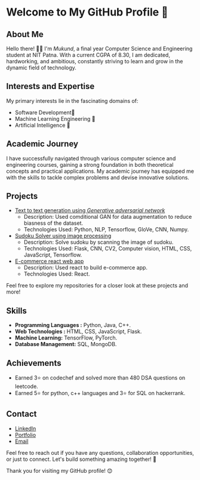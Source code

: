 # Welcome to My GitHub Profile 👋


## About Me
Hello there! 👨‍💻 I'm *Mukund*, a final year Computer Science and Engineering student at NIT Patna. With a current CGPA of 8.30, I am dedicated, hardworking, and ambitious, constantly striving to learn and grow in the dynamic field of technology.


## Interests and Expertise
My primary interests lie in the fascinating domains of:

* Software Development🚀
* Machine Learning Engineering 🤖
* Artificial Intelligence 🧠


## Academic Journey
I have successfully navigated through various computer science and engineering courses, gaining a strong foundation in both theoretical concepts and practical applications. My academic journey has equipped me with the skills to tackle complex problems and devise innovative solutions.


## Projects
* [Text to text generation using *Generative adversarial network*](https://github.com/mukund0502/text2text_GAN)
    * Description: Used comditional GAN for data augmentation to reduce biasness of the dataset.
    * Technologies Used: Python, NLP, Tensorflow, GloVe, CNN, Numpy.
* [Sudoku Solver using image  processing](https://github.com/mukund0502/SudokuSolver)
    * Description: Solve sudoku by scanning the image of sudoku.
    * Technologies Used: Flask, CNN, CV2, Computer vision, HTML, CSS, JavaScript, Tensorflow.
* [E-commerce react web app](https://github.com/mukund0502/E-commerce) 
    * Description: Used react to build e-commerce app.
    * Technologies Used: React.

Feel free to explore my repositories for a closer look at these projects and more!


## Skills
* **Programming Languages :** Python, Java, C++.
* **Web Technologies :** HTML, CSS, JavaScript, Flask.
* **Machine Learning:** TensorFlow, PyTorch.
* **Database Management:** SQL, MongoDB.


## Achievements
* Earned 3⭐ on codechef and solved more than 480 DSA questions on leetcode.
* Earned 5⭐ for python, c++ languages and 3⭐ for SQL on hackerrank.


## Contact
* [LinkedIn](https://www.linkedin.com/in/mknd1/)
* [Portfolio](https://mukund0502.github.io/portfolio/)
* [Email](mukundwh8@gmail.com) <br>



Feel free to reach out if you have any questions, collaboration opportunities, or just to connect. Let's build something amazing together! 🚀



Thank you for visiting my GitHub profile! 😊
<!--
**mukund0502/mukund0502** is a ✨ _special_ ✨ repository because its `README.md` (this file) appears on your GitHub profile.

Here are some ideas to get you started:

- 🔭 I’m currently working on ...
- 🌱 I’m currently learning ...
- 👯 I’m looking to collaborate on ...
- 🤔 I’m looking for help with ...
- 💬 Ask me about ...
- 📫 How to reach me: ...
- 😄 Pronouns: ...
- ⚡ Fun fact: ...
-->
